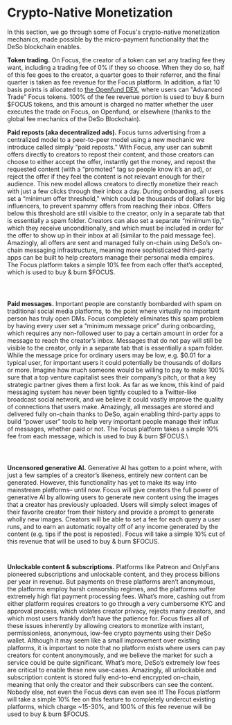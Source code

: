 # Crypto-Native Monetization

In this section, we go through some of Focus's crypto-native monetization mechanics, made possible by the micro-payment functionality that the DeSo blockchain enables.

**Token trading.** On Focus, the creator of a token can set any trading fee they want, including a trading fee of 0% if they so choose. When they do so, half of this fee goes to the creator, a quarter goes to their referrer, and the final quarter is taken as fee revenue for the Focus platform. In addition, a flat 10 basis points is allocated to [the Openfund DEX](https://docs.deso.org/openfund/what-is-openfund), where users can "Advanced Trade" Focus tokens. 100% of the fee revenue portion is used to buy & burn $FOCUS tokens, and this amount is charged no matter whether the user executes the trade on Focus, on Openfund, or elsewhere (thanks to the global fee mechanics of the DeSo Blockchain).

**Paid reposts (aka decentralized ads).** Focus turns advertising from a centralized model to a peer-to-peer model using a new mechanic we introduce called simply “paid reposts.” With Focus, any user can submit offers directly to creators to repost their content, and those creators can choose to either accept the offer, instantly get the money, and repost the requested content (with a “promoted” tag so people know it’s an ad), or reject the offer if they feel the content is not relevant enough for their audience. This new model allows creators to directly monetize their reach with just a few clicks through their inbox a day. During onboarding, all users set a “minimum offer threshold,” which could be thousands of dollars for big influencers, to prevent spammy offers from reaching their inbox. Offers below this threshold are still visible to the creator, only in a separate tab that is essentially a spam folder. Creators can also set a separate “minimum tip,” which they receive unconditionally, and which must be included in order for the offer to show up in their inbox at all (similar to the paid message fee). Amazingly, all offers are sent and managed fully on-chain using DeSo’s on-chain messaging infrastructure, meaning more sophisticated third-party apps can be built to help creators manage their personal media empires. The Focus platform takes a simple 10% fee from each offer that’s accepted, which is used to buy & burn $FOCUS.

<figure><img src="https://lh7-rt.googleusercontent.com/docsz/AD_4nXf8h7z0D84C7noAFQxrdsQolHka-XCuPbdDnvO3S5Z9icLgj1WHTGHtivnjcEqbPrZkzXZeN3P48PQRtRHH1DXQRvIpOHa7oEDFmi2M5Tiby5ghKfvG2dkGjvb9vGfLfF4JlB1bvA?key=0P_5h4lc0AvHuJMCOd-Jug3Z" alt=""><figcaption></figcaption></figure>

<figure><img src="https://lh7-rt.googleusercontent.com/docsz/AD_4nXdmjBFZFDZwg7hruSWU86zzUmGF8ETLJcgv4-5m5xRUZAgAr7zS3pqEFi5sKIRutEuHNhDd4qvZA3IKe4xpGF7fX8SSolYaByN5B5yRsULxERE4Cz2auCm8h5oELus6LPlj-HMR?key=0P_5h4lc0AvHuJMCOd-Jug3Z" alt=""><figcaption></figcaption></figure>

<figure><img src="https://lh7-rt.googleusercontent.com/docsz/AD_4nXcskwK_Wv1B0p4mm68iFpZUjKCSUbZzmlYwKuL0tSQHS77pAJPZWPDQOGRI2nQEmL7xVgkRX6Ukm226-5tuKK2RMvtVPTc1esGkfIWJ0RLAhhyhlI0fiWTQOR83wKTmD5M61A0nEw?key=0P_5h4lc0AvHuJMCOd-Jug3Z" alt=""><figcaption></figcaption></figure>

**Paid messages.** Important people are constantly bombarded with spam on traditional social media platforms, to the point where virtually no important person has truly open DMs. Focus completely eliminates this spam problem by having every user set a “minimum message price” during onboarding, which requires any non-followed user to pay a certain amount in order for a message to reach the creator’s inbox. Messages that do not pay will still be visible to the creator, only in a separate tab that is essentially a spam folder. While the message price for ordinary users may be low, e.g. $0.01 for a typical user, for important users it could potentially be thousands of dollars or more. Imagine how much someone would be willing to pay to make 100% sure that a top venture capitalist sees their company’s pitch, or that a key strategic partner gives them a first look. As far as we know, this kind of paid messaging system has never been tightly coupled to a Twitter-like broadcast social network, and we believe it could vastly improve the quality of connections that users make. Amazingly, all messages are stored and delivered fully on-chain thanks to DeSo, again enabling third-party apps to build “power user” tools to help very important people manage their influx of messages, whether paid or not. The Focus platform takes a simple 10% fee from each message, which is used to buy & burn $FOCUS.\


<figure><img src="https://lh7-rt.googleusercontent.com/docsz/AD_4nXdafsP1TPyipKf5hvW1YifOqp-2rWW4OkNlrwqRFiHeit6MkkeY2hSJOxOdvxhjmLG3okXYOpmdpYGpbBkPdaXKLVb6frh-HnlzcD88h_bHM4UBuvkXR_dcCdN8Fy9aQIGTAHiZVw?key=0P_5h4lc0AvHuJMCOd-Jug3Z" alt=""><figcaption></figcaption></figure>

<figure><img src="https://lh7-rt.googleusercontent.com/docsz/AD_4nXcYCgIOvMgjTxjwRt754CG9gZDhYZFwc8G9NJcj8DO15OUGb3RRBxr1hX4WzJYBiYNb28sHYJIH7fXFO95M4wgd4PYF6G6RuBviXILTaXdOnTm6HbzcDCB3z2y3JqvPM0SAWhu60w?key=0P_5h4lc0AvHuJMCOd-Jug3Z" alt=""><figcaption></figcaption></figure>

<figure><img src="https://lh7-rt.googleusercontent.com/docsz/AD_4nXdRgzbH9o7TAMopyWPoAGSXMqbQMePos0n3g5SW0uUN1INenJpHxPC8NPtD3PFv1j8ajtgladnErO_AmII7OvM3oE3WL632y5SfijxdFUYkqKM8eNWqvO-ky-qPNPednED2M350?key=0P_5h4lc0AvHuJMCOd-Jug3Z" alt=""><figcaption></figcaption></figure>

**Uncensored generative AI.** Generative AI has gotten to a point where, with just a few samples of a creator’s likeness, entirely new content can be generated. However, this functionality has yet to make its way into mainstream platforms– until now. Focus will give creators the full power of generative AI by allowing users to generate new content using the images that a creator has previously uploaded. Users will simply select images of their favorite creator from their history and provide a prompt to generate wholly new images. Creators will be able to set a fee for each query a user runs, and to earn an automatic royalty off of any income generated by the content (e.g. tips if the post is reposted). Focus will take a simple 10% cut of this revenue that will be used to buy & burn $FOCUS.

<figure><img src="https://lh7-rt.googleusercontent.com/docsz/AD_4nXc8Eye7BVipVgcX5wJSXufRrj0EmZjUst3olJz_A_6pRPTqYvx3jyHlDPg9TXWoPIGN7GnUVYVZ-w6-HEGYKyonRIdHQrab5ezn_OE7xKFmJqScZUTCgD4sD77QsZVsjpJexFEN1Q?key=0P_5h4lc0AvHuJMCOd-Jug3Z" alt=""><figcaption></figcaption></figure>

<figure><img src="https://lh7-rt.googleusercontent.com/docsz/AD_4nXe8Rj44wyzAoi0XXO-f7Z14QUcLesLauYiuqaDpqslxStc6SeeHOQL6oSvNscffEbvN1QyBy8wcC5GdYJT_SQldVZDmA-plJ_VDS5RcebhP-41nWXGXp-8c7z6Lab5Y0Pv3B-y6?key=0P_5h4lc0AvHuJMCOd-Jug3Z" alt=""><figcaption></figcaption></figure>

**Unlockable content & subscriptions.** Platforms like Patreon and OnlyFans pioneered subscriptions and unlockable content, and they process billions per year in revenue. But payments on these platforms aren’t anonymous, the platforms employ harsh censorship regimes, and the platforms suffer extremely high fiat payment processing fees. What’s more, cashing out from either platform requires creators to go through a very cumbersome KYC and approval process, which violates creator privacy, rejects many creators, and which most users frankly don’t have the patience for. Focus fixes all of these issues inherently by allowing creators to monetize with instant, permissionless, anonymous, low-fee crypto payments using their DeSo wallet. Although it may seem like a small improvement over existing platforms, it is important to note that no platform exists where users can pay creators for content anonymously, and we believe the market for such a service could be quite significant. What’s more, DeSo’s extremely low fees are critical to enable these new use-cases. Amazingly, all unlockable and subscription content is stored fully end-to-end encrypted on-chain, meaning that only the creator and their subscribers can see the content. Nobody else, not even the Focus devs can even see it! The Focus platform will take a simple 10% fee on this feature to completely undercut existing platforms, which charge \~15-30%, and 100% of this fee revenue will be used to buy & burn $FOCUS.

<figure><img src="https://lh7-rt.googleusercontent.com/docsz/AD_4nXdM9iYt05psjf6GHGoe006k_aLCW6N_nmCt_85Dm5XjjkqpnWi3QzQMfq5j_DAaHaEUznB3ZxQkHdwFdAPUzCVGe--RUbxu4_w30fzYM--pSLLT6GDudMZ-BAL7ue3ISIj-ASA5yw?key=0P_5h4lc0AvHuJMCOd-Jug3Z" alt=""><figcaption></figcaption></figure>

<figure><img src="https://lh7-rt.googleusercontent.com/docsz/AD_4nXc8maYXMQkj1w6WAtOZONDjLwHezspxnEuvYu-RdEB_O6gRQXpb1_tKJgMM1-oIRluzOGES10FYdYQL9F2sxwrNTymcN41Ah-GXhNa56F7OzVo838VozmpXQ4yaJd1cBjbuAZcq0A?key=0P_5h4lc0AvHuJMCOd-Jug3Z" alt=""><figcaption></figcaption></figure>
